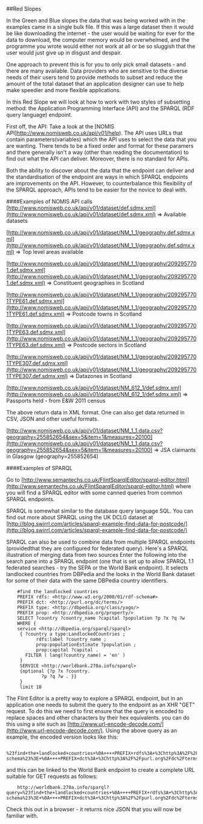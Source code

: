 ##Red Slopes

In the Green and Blue slopes the data that was being worked with in the examples came in a single bulk file.  If this was a large dataset then it would be like downloading the internet - the user would be waiting for ever for the data to download, the computer memory would be overwhelmed, and the programme you wrote would either not work at all or be so sluggish that the user would just give up in disgust and despair.

One approach to prevent this is for you to only pick small datasets - and there are many available.  Data providers who are sensitive to the diverse needs of their users tend to provide methods to subset and reduce the amount of the total dataset that an application designer can use to help make speedier and more flexible applications.

In this Red Slope we will look at how to work with two styles of subsetting method: the Application Programming Interface (API) and the SPARQL (RDF query language) endpoint.

First off, the API:  Take a look at the [NOMIS API]http://www.nomisweb.co.uk/api/v01/help).  The API uses URLs that contain parameters(variables) which the API uses to select the data that you are wanting.  There tends to be a fixed order and format for these paramers and there generally isn't a way (other than reading the documentation) to find out what the API can deliver.  Moreover, there is no standard for APIs.  

Both the ability to discover about the data that the endpoint can deliver and the standardisation of the endpoint are ways in which SPARQL endpoints are improvements on the API.  However, to counterbalance this flexibility of the SPARQL approach, APIs tend to be easier for the novice to deal with.

####Examples of NOMIS API calls
[http://www.nomisweb.co.uk/api/v01/dataset/def.sdmx.xml](http://www.nomisweb.co.uk/api/v01/dataset/def.sdmx.xml)   => Available datasets

[http://www.nomisweb.co.uk/api/v01/dataset/NM_1_1/geography.def.sdmx.xml](http://www.nomisweb.co.uk/api/v01/dataset/NM_1_1/geography.def.sdmx.xml)  => Top level areas available

[http://www.nomisweb.co.uk/api/v01/dataset/NM_1_1/geography/2092957701.def.sdmx.xml](http://www.nomisweb.co.uk/api/v01/dataset/NM_1_1/geography/2092957701.def.sdmx.xml)  => Constituent geographies in Scotland

[http://www.nomisweb.co.uk/api/v01/dataset/NM_1_1/geography/2092957701TYPE61.def.sdmx.xml](http://www.nomisweb.co.uk/api/v01/dataset/NM_1_1/geography/2092957701TYPE61.def.sdmx.xml)  => Postcode towns in Scotland

[http://www.nomisweb.co.uk/api/v01/dataset/NM_1_1/geography/2092957701TYPE63.def.sdmx.xml](http://www.nomisweb.co.uk/api/v01/dataset/NM_1_1/geography/2092957701TYPE63.def.sdmx.xml)  => Postcode sectors in Scotland

[http://www.nomisweb.co.uk/api/v01/dataset/NM_1_1/geography/2092957701TYPE307.def.sdmx.xml](http://www.nomisweb.co.uk/api/v01/dataset/NM_1_1/geography/2092957701TYPE307.def.sdmx.xml)  => Datazones in Scotland

[http://www.nomisweb.co.uk/api/v01/dataset/NM_612_1/def.sdmx.xml](http://www.nomisweb.co.uk/api/v01/dataset/NM_612_1/def.sdmx.xml)  => Passports held - from E&W 2011 census


The above return data in XML format.  One can also get data returned in CSV, JSON and other useful formats.  

[http://www.nomisweb.co.uk/api/v01/dataset/NM_1_1.data.csv?geography=255852654&sex=5&item=1&measures=20100](http://www.nomisweb.co.uk/api/v01/dataset/NM_1_1.data.csv?geography=255852654&sex=5&item=1&measures=20100)  => JSA claimants in Glasgow (geography=255852654)


####Examples of SPARQL

Go to [http://www.semantechs.co.uk/FlintSparqlEditor/sparql-editor.html](http://www.semantechs.co.uk/FlintSparqlEditor/sparql-editor.html) where you will find a SPARQL editor with some canned queries from common SPARQL endpoints.

SPARQL is somewhat similar to the database query language SQL.  You can find out more about SPARQL using the UK DCLG dataset at [http://blog.swirrl.com/articles/sparql-example-find-data-for-postcode/](http://blog.swirrl.com/articles/sparql-example-find-data-for-postcode/)

SPARQL can also be used to combine data from multiple SPARQL endpoints (providedthat they are configured for federated query).  Here's a SPARQL illustration of merging data from two sources
Enter the following into the search pane into a SPARQL endpoint (one that is set up to allow SPARQL 1.1 federated searches - try the SEPA or the World Bank endpoint).  It selects landlocked countries from DBPedia and the looks in the World Bank dataset for some of their data with the same DBPedia country identifiers. 

```
    #find the landlocked countries 
    PREFIX rdfs: <http://www.w3.org/2000/01/rdf-schema#> 
    PREFIX dct: <http://purl.org/dc/terms/> 
    PREFIX type: <http://dbpedia.org/class/yago/> 
    PREFIX prop: <http://dbpedia.org/property/> 
    SELECT ?country ?country_name ?capital ?population ?p ?x ?q ?w 
    WHERE { 
    service <http://dbpedia.org/sparql/sparql> 
     { ?country a type:LandlockedCountries ; 
           rdfs:label ?country_name ; 
           prop:populationEstimate ?population ; 
           prop:capital ?capital . 
       FILTER ( lang(?country_name) = 'en' )
     }
     SERVICE <http://worldbank.270a.info/sparql>
     {optional {?p ?x ?country.
             ?p ?q ?w . }}
     }
     limit 10
 ```

The Flint Editor is a pretty way to explore a SPARQL endpoint, but in an application one needs to submit the query to the endpoint as an XHR "GET" request.  To do this we need to first ensure that the query is encoded to replace spaces and other characters by their hex equivalents.  you can do this using a site such as [http://www.url-encode-decode.com/](http://www.url-encode-decode.com/).  Using the above query as an example, the encoded version looks like this:

```
    %23find+the+landlocked+countries+%0A++++PREFIX+rdfs%3A+%3Chttp%3A%2F%2Fwww.w3.org%2F2000%2F01%2Frdf-schema%23%3E+%0A++++PREFIX+dct%3A+%3Chttp%3A%2F%2Fpurl.org%2Fdc%2Fterms%2F%3E+%0A++++PREFIX+type%3A+%3Chttp%3A%2F%2Fdbpedia.org%2Fclass%2Fyago%2F%3E+%0A++++PREFIX+prop%3A+%3Chttp%3A%2F%2Fdbpedia.org%2Fproperty%2F%3E+%0A++++SELECT+%3Fcountry+%3Fcountry_name+%3Fcapital+%3Fpopulation+%3Fp+%3Fx+%3Fq+%3Fw+%0A++++WHERE+%7B+%0A++++service+%3Chttp%3A%2F%2Fdbpedia.org%2Fsparql%2Fsparql%3E+%0A+++++%7B+%3Fcountry+a+type%3ALandlockedCountries+%3B+%0A+++++++++++rdfs%3Alabel+%3Fcountry_name+%3B+%0A+++++++++++prop%3ApopulationEstimate+%3Fpopulation+%3B+%0A+++++++++++prop%3Acapital+%3Fcapital+.+%0A+++++++FILTER+%28+lang%28%3Fcountry_name%29+%3D+%27en%27+%29%0A+++++%7D%0A+++++SERVICE+%3Chttp%3A%2F%2Fworldbank.270a.info%2Fsparql%3E%0A+++++%7Boptional+%7B%3Fp+%3Fx+%3Fcountry.%0A+++++++++++++%3Fp+%3Fq+%3Fw+.+%7D%7D%0A+++++%7D%0A+++++limit+10
```

and this can be linked to the World Bank endpoint to create a complete URL suitable for GET requests as follows:

```
    http://worldbank.270a.info/sparql?query=%23find+the+landlocked+countries+%0A++++PREFIX+rdfs%3A+%3Chttp%3A%2F%2Fwww.w3.org%2F2000%2F01%2Frdf-schema%23%3E+%0A++++PREFIX+dct%3A+%3Chttp%3A%2F%2Fpurl.org%2Fdc%2Fterms%2F%3E+%0A++++PREFIX+type%3A+%3Chttp%3A%2F%2Fdbpedia.org%2Fclass%2Fyago%2F%3E+%0A++++PREFIX+prop%3A+%3Chttp%3A%2F%2Fdbpedia.org%2Fproperty%2F%3E+%0A++++SELECT+%3Fcountry+%3Fcountry_name+%3Fcapital+%3Fpopulation+%3Fp+%3Fx+%3Fq+%3Fw+%0A++++WHERE+%7B+%0A++++service+%3Chttp%3A%2F%2Fdbpedia.org%2Fsparql%2Fsparql%3E+%0A+++++%7B+%3Fcountry+a+type%3ALandlockedCountries+%3B+%0A+++++++++++rdfs%3Alabel+%3Fcountry_name+%3B+%0A+++++++++++prop%3ApopulationEstimate+%3Fpopulation+%3B+%0A+++++++++++prop%3Acapital+%3Fcapital+.+%0A+++++++FILTER+%28+lang%28%3Fcountry_name%29+%3D+%27en%27+%29%0A+++++%7D%0A+++++SERVICE+%3Chttp%3A%2F%2Fworldbank.270a.info%2Fsparql%3E%0A+++++%7Boptional+%7B%3Fp+%3Fx+%3Fcountry.%0A+++++++++++++%3Fp+%3Fq+%3Fw+.+%7D%7D%0A+++++%7D%0A+++++limit+10
```

Check this out in a browser - it returns nice JSON that you will now be familiar with.

